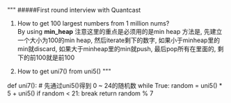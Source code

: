 """
#####First round interview with Quantcast
1. How to get 100 largest numbers from 1 million nums?  
   By using __min_heap__
   注意这里的重点是必须用的是min heap
   方法是, 先建立一个大小为100的min heap, 然后iterate剩下的数字, 如果小于minheap里的min就discard, 如果大于minheap里的min就push, 最后pop所有在里面的,  剩下的前100就是前100

2. How to get uni7() from uni5()
"""

def uni7():
    # 先通过uni5()得到 0 ~ 24的随机数
    while True:
        random = uni5() * 5 + uni5()
        if random < 21:
            break
    return random % 7
